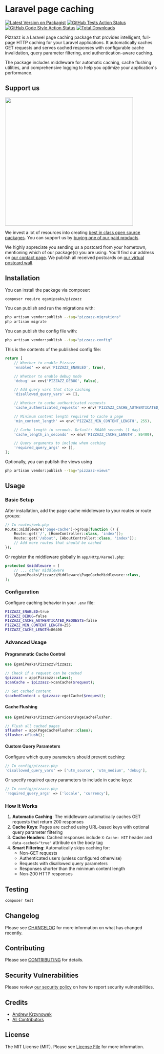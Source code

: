 # Laravel page caching

[![Latest Version on Packagist](https://img.shields.io/packagist/v/egamipeaks/pizzazz.svg?style=flat-square)](https://packagist.org/packages/egamipeaks/pizzazz)
[![GitHub Tests Action Status](https://img.shields.io/github/actions/workflow/status/egamipeaks/pizzazz/run-tests.yml?branch=main&label=tests&style=flat-square)](https://github.com/egamipeaks/pizzazz/actions?query=workflow%3Arun-tests+branch%3Amain)
[![GitHub Code Style Action Status](https://img.shields.io/github/actions/workflow/status/egamipeaks/pizzazz/fix-php-code-style-issues.yml?branch=main&label=code%20style&style=flat-square)](https://github.com/egamipeaks/pizzazz/actions?query=workflow%3A"Fix+PHP+code+style+issues"+branch%3Amain)
[![Total Downloads](https://img.shields.io/packagist/dt/egamipeaks/pizzazz.svg?style=flat-square)](https://packagist.org/packages/egamipeaks/pizzazz)

Pizzazz is a Laravel page caching package that provides intelligent, full-page HTTP caching for your Laravel applications. It automatically caches GET requests and serves cached responses with configurable cache invalidation, query parameter filtering, and authentication-aware caching.

The package includes middleware for automatic caching, cache flushing utilities, and comprehensive logging to help you optimize your application's performance.

## Support us

[<img src="https://github-ads.s3.eu-central-1.amazonaws.com/pizzazz.jpg?t=1" width="419px" />](https://spatie.be/github-ad-click/pizzazz)

We invest a lot of resources into creating [best in class open source packages](https://spatie.be/open-source). You can support us by [buying one of our paid products](https://spatie.be/open-source/support-us).

We highly appreciate you sending us a postcard from your hometown, mentioning which of our package(s) you are using. You'll find our address on [our contact page](https://spatie.be/about-us). We publish all received postcards on [our virtual postcard wall](https://spatie.be/open-source/postcards).

## Installation

You can install the package via composer:

```bash
composer require egamipeaks/pizzazz
```

You can publish and run the migrations with:

```bash
php artisan vendor:publish --tag="pizzazz-migrations"
php artisan migrate
```

You can publish the config file with:

```bash
php artisan vendor:publish --tag="pizzazz-config"
```

This is the contents of the published config file:

```php
return [
    // Whether to enable Pizzazz
    'enabled' => env('PIZZAZZ_ENABLED', true),

    // Whether to enable debug mode
    'debug' => env('PIZZAZZ_DEBUG', false),

    // Add query vars that stop caching
    'disallowed_query_vars' => [],

    // Whether to cache authenticated requests
    'cache_authenticated_requests' => env('PIZZAZZ_CACHE_AUTHENTICATED_REQUESTS', false),

    // Minimum content length required to cache a page
    'min_content_length' => env('PIZZAZZ_MIN_CONTENT_LENGTH', 255),

    // Cache length in seconds. Default: 86400 seconds (1 day)
    'cache_length_in_seconds' => env('PIZZAZZ_CACHE_LENGTH', 86400),

    // Query arguments to include when caching
    'required_query_args' => [],
];
```

Optionally, you can publish the views using

```bash
php artisan vendor:publish --tag="pizzazz-views"
```

## Usage

### Basic Setup

After installation, add the page cache middleware to your routes or route groups:

```php
// In routes/web.php
Route::middleware('page-cache')->group(function () {
    Route::get('/', [HomeController::class, 'index']);
    Route::get('/about', [AboutController::class, 'index']);
    // Add more routes that should be cached
});
```

Or register the middleware globally in `app/Http/Kernel.php`:

```php
protected $middleware = [
    // ... other middleware
    \EgamiPeaks\Pizzazz\Middleware\PageCacheMiddleware::class,
];
```

### Configuration

Configure caching behavior in your `.env` file:

```bash
PIZZAZZ_ENABLED=true
PIZZAZZ_DEBUG=false
PIZZAZZ_CACHE_AUTHENTICATED_REQUESTS=false
PIZZAZZ_MIN_CONTENT_LENGTH=255
PIZZAZZ_CACHE_LENGTH=86400
```

### Advanced Usage

#### Programmatic Cache Control

```php
use EgamiPeaks\Pizzazz\Pizzazz;

// Check if a request can be cached
$pizzazz = app(Pizzazz::class);
$canCache = $pizzazz->canCache($request);

// Get cached content
$cachedContent = $pizzazz->getCache($request);
```

#### Cache Flushing

```php
use EgamiPeaks\Pizzazz\Services\PageCacheFlusher;

// Flush all cached pages
$flusher = app(PageCacheFlusher::class);
$flusher->flush();
```

#### Custom Query Parameters

Configure which query parameters should prevent caching:

```php
// In config/pizzazz.php
'disallowed_query_vars' => ['utm_source', 'utm_medium', 'debug'],
```

Or specify required query parameters to include in cache keys:

```php
// In config/pizzazz.php
'required_query_args' => ['locale', 'currency'],
```

### How It Works

1. **Automatic Caching**: The middleware automatically caches GET requests that return 200 responses
2. **Cache Keys**: Pages are cached using URL-based keys with optional query parameter filtering
3. **Cache Headers**: Cached responses include `X-Cache: HIT` header and `data-cached="true"` attribute on the body tag
4. **Smart Filtering**: Automatically skips caching for:
   - Non-GET requests
   - Authenticated users (unless configured otherwise)
   - Requests with disallowed query parameters
   - Responses shorter than the minimum content length
   - Non-200 HTTP responses

## Testing

```bash
composer test
```

## Changelog

Please see [CHANGELOG](CHANGELOG.md) for more information on what has changed recently.

## Contributing

Please see [CONTRIBUTING](CONTRIBUTING.md) for details.

## Security Vulnerabilities

Please review [our security policy](../../security/policy) on how to report security vulnerabilities.

## Credits

- [Andrew Krzynowek](https://github.com/egamipeaks)
- [All Contributors](../../contributors)

## License

The MIT License (MIT). Please see [License File](LICENSE.md) for more information.
